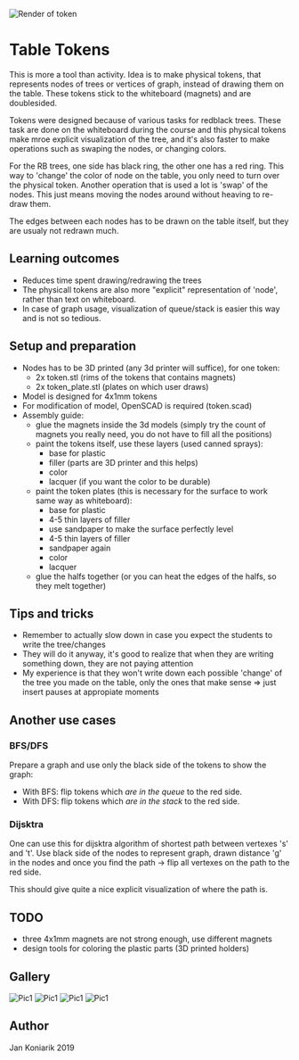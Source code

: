 ![Render of token](token.png?raw=true)

# Table Tokens

This is more a tool than activity. Idea is to make physical tokens, that represents nodes of trees or vertices of graph, instead of drawing them on the table.
These tokens stick to the whiteboard (magnets) and are doublesided.

Tokens were designed because of various tasks for redblack trees.
These task are done on the whiteboard during the course and this physical tokens make mroe explicit visualization of  the tree, and it's also faster to make operations such as swaping the nodes, or changing colors.

For the RB trees, one side has black ring, the other one has a red ring. This way to 'change' the color of node on the table, you only need to turn over the physical token. Another operation that is used a lot is 'swap' of the nodes. This just means moving the nodes around without heaving to re-draw them.

The edges between each nodes has to be drawn on the table itself, but they are usualy not redrawn much. 

## Learning outcomes

* Reduces time spent drawing/redrawing the trees
* The physicall tokens are also more "explicit" representation of 'node', rather than text on whiteboard.
* In case of graph usage, visualization of queue/stack is easier this way and is not so tedious.

## Setup and preparation

* Nodes has to be 3D printed (any 3d printer will suffice), for one token:
    * 2x token.stl (rims of the tokens that contains magnets)
    * 2x token_plate.stl (plates on which user draws)
* Model is designed for 4x1mm tokens
* For modification of model, OpenSCAD is required (token.scad)
* Assembly guide:
    * glue the magnets inside the 3d models (simply try the count of magnets you really need, you do not have to fill all the positions)
    * paint the tokens itself, use these layers (used canned sprays):
        * base for plastic
        * filler (parts are 3D printer and this helps)
        * color
        * lacquer (if you want the color to be durable)
    * paint the token plates (this is necessary for the surface to work same way as whiteboard):
        * base for plastic
        * 4-5 thin layers of filler
        * use sandpaper to make the surface perfectly level
        * 4-5 thin layers of filler
        * sandpaper again
        * color
        * lacquer 
    * glue the halfs together (or you can heat the edges of the halfs, so they melt together)

## Tips and tricks

* Remember to actually slow down in case you expect the students to write the tree/changes 
* They will do it anyway, it's good to realize that when they are writing something down, they are not paying attention
* My experience is that they won't write down each possible 'change' of the tree you made on the table, only the ones that make sense => just insert pauses at appropiate moments

## Another use cases

### BFS/DFS

Prepare a graph and use only the black side of the tokens to show the graph:

* With BFS: flip tokens which _are in the queue_ to the red side.
* With DFS: flip tokens which _are in the stack_ to the red side.

### Dijsktra

One can use this for dijsktra algorithm of shortest path between vertexes 's' and 't'. Use black side of the nodes to represent graph, drawn distance 'g' in the nodes and once you find the path -> flip all vertexes on the path to the red side.

This should give quite a nice explicit visualization of where the path is.

## TODO

* three 4x1mm magnets are not strong enough, use different magnets
* design tools for coloring the plastic parts (3D printed holders)

## Gallery

![Pic1](pics/IMG_0221.JPG?raw=true)
![Pic1](pics/IMG_0222.JPG?raw=true)
![Pic1](pics/IMG_0223.JPG?raw=true)
![Pic1](pics/IMG_0224.JPG?raw=true)

## Author

Jan Koniarik 2019
